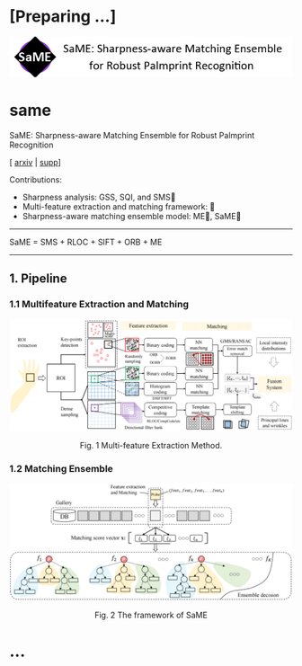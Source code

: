 # [Preparing ...]





![](./res/SaME_title.png)



# same

SaME: Sharpness-aware Matching Ensemble for Robust Palmprint Recognition 

[ [arxiv]() | [supp]()]


Contributions:

- Sharpness analysis: GSS, SQI, and SMS:eagle:
- Multi-feature extraction and matching framework:  :elephant:
- Sharpness-aware matching ensemble model: ME:meat_on_bone:, SaME:cactus:

---

SaME = SMS + RLOC + SIFT + ORB + ME

---


## 1. Pipeline


### 1.1 Multifeature Extraction and Matching


![multifeature extraction](./res/MultifeatExtraction.png)

<p align=center>Fig. 1 Multi-feature Extraction Method.</p>

### 1.2 Matching Ensemble

![matching ensemble model](./res/ME.png)

<p align=center>Fig. 2 The framework of SaME</p>



# ...

